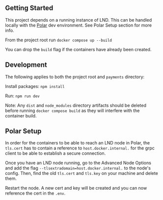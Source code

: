 ## Getting Started

This project depends on a running instance of LND. This can be handled locally with the [Polar](https://lightningpolar.com/) dev environment. See Polar Setup section for more info.

From the project root run `docker compose up --build`

You can drop the `build` flag if the containers have already been created.

## Development

The following applies to both the project root and `payments` directory:

Install packages:
`npm install`

Run:
`npm run dev`

Note: Any `dist` and `node_modules` directory artifacts should be deleted before running `docker compose build` as they will interfere with the container build.

## Polar Setup

In order for the containers to be able to reach an LND node in Polar, the `tls.cert` has to contain a reference to `host.docker.internal.` for the grpc client to be able to establish a secure connection.

Once you have an LND node running, go to the Advanced Node Options and add the flag `--tlsextradomain=host.docker.internal.` to the node's config. Then, find the old `tls.cert` and `tls.key` on your machine and delete them.

Restart the node. A new cert and key will be created and you can now reference the cert in the `.env`.
